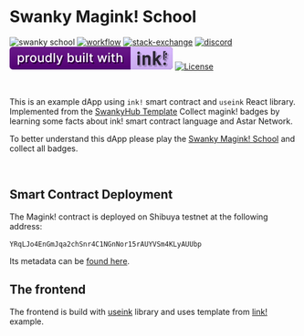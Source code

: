 # Swanky Magink! School <br/>

![swanky school](https://github.com/swanky-dapps/magink-dapp/assets/34627453/107adca8-3c94-4d5c-8bce-4a0d7c7d1f7f)
[![workflow][a1]][a2] [![stack-exchange][s1]][s2] [![discord][d1]][d2] [![built-with-ink][i1]][i2] [![License][ap1]][ap2]

[s1]: https://img.shields.io/badge/click-white.svg?logo=StackExchange&label=ink!%20Support%20on%20StackExchange&labelColor=white&color=blue
[s2]: https://substrate.stackexchange.com/questions/tagged/ink?tab=Votes
[a1]: https://github.com/swanky-dapps/nft/actions/workflows/test.yml/badge.svg
[a2]: https://github.com/swanky-dapps/nft/actions/workflows/test.yml
[d1]: https://img.shields.io/discord/722223075629727774?style=flat-square&label=discord
[d2]: https://discord.gg/Z3nC9U4
[i1]: /.images/ink.svg
[i2]: https://github.com/paritytech/ink
[ap1]: https://img.shields.io/badge/License-Apache%202.0-blue.svg
[ap2]: https://opensource.org/licenses/Apache-2.0

<br clear="both"/>

This is an example dApp using `ink!` smart contract and `useink` React library. Implemented from the [SwankyHub Template](https://github.com/swankyhub/magink-dapp/tree/master)
Collect magink! badges by learning some facts about ink! smart contract language and Astar Network.

To better understand this dApp please play the [Swanky Magink! School](https://honour-d-dev.github.io/magink-dapp/) and collect all badges.

<br clear="both"/>

## Smart Contract Deployment

The Magink! contract is deployed on Shibuya testnet at the following address:

```
YRqLJo4EnGmJqa2chSnr4C1NGnNor15rAUYVSm4KLyAUUbp
```

Its metadata can be [found here](./frontend/src/metadata.json).

## The frontend

The frontend is build with [useink](https://github.com/paritytech/useink) library and uses template from [link!](https://use.ink/examples/dapps) example.
